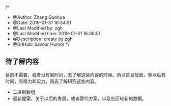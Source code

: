 /*
* @Author: Zhang Guohua
* @Date:   2019-01-31 16:34:51
* @Last Modified by:   zgh
* @Last Modified time: 2019-01-31 16:36:51
* @Description: create by zgh
* @GitHub: Savour Humor
*/
## 待了解内容

目前不需要，或者没有到时间，去了解这些内容的时候。所以暂且放放，等以后有时间，有精力和实力，再去了解研究这些内容。

- 二进制数组
- 最新提案，关于以后的发展，或者替代方案，以及社区较新的数据。